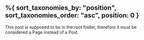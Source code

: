 %{
    sort_taxonomies_by: "position",
    sort_taxonomies_order: "asc",
    position: 0
}
---

This post is supposed to be in the root folder, therefore it must be considered a Page instead of a Post.

